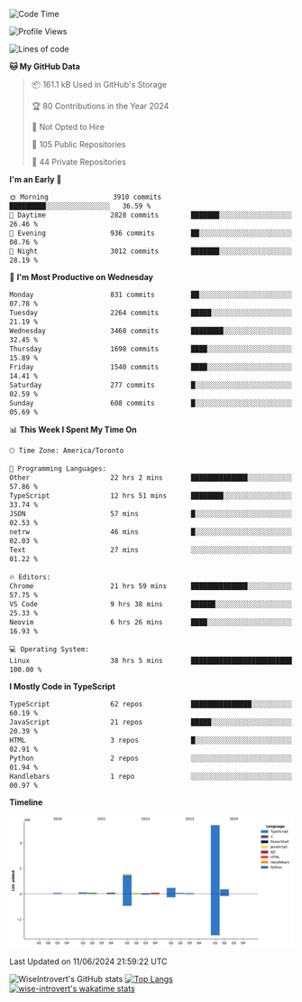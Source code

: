 <!--START_SECTION:waka-->
![Code Time](http://img.shields.io/badge/Code%20Time-1%2C707%20hrs%2043%20mins-blue)

![Profile Views](http://img.shields.io/badge/Profile%20Views-4-blue)

![Lines of code](https://img.shields.io/badge/From%20Hello%20World%20I%27ve%20Written-8.5%20million%20lines%20of%20code-blue)

**🐱 My GitHub Data** 

> 📦 161.1 kB Used in GitHub's Storage 
 > 
> 🏆 80 Contributions in the Year 2024
 > 
> 🚫 Not Opted to Hire
 > 
> 📜 105 Public Repositories 
 > 
> 🔑 44 Private Repositories 
 > 
**I'm an Early 🐤** 

```text
🌞 Morning                3910 commits        █████████░░░░░░░░░░░░░░░░   36.59 % 
🌆 Daytime                2828 commits        ███████░░░░░░░░░░░░░░░░░░   26.46 % 
🌃 Evening                936 commits         ██░░░░░░░░░░░░░░░░░░░░░░░   08.76 % 
🌙 Night                  3012 commits        ███████░░░░░░░░░░░░░░░░░░   28.19 % 
```
📅 **I'm Most Productive on Wednesday** 

```text
Monday                   831 commits         ██░░░░░░░░░░░░░░░░░░░░░░░   07.78 % 
Tuesday                  2264 commits        █████░░░░░░░░░░░░░░░░░░░░   21.19 % 
Wednesday                3468 commits        ████████░░░░░░░░░░░░░░░░░   32.45 % 
Thursday                 1698 commits        ████░░░░░░░░░░░░░░░░░░░░░   15.89 % 
Friday                   1540 commits        ████░░░░░░░░░░░░░░░░░░░░░   14.41 % 
Saturday                 277 commits         █░░░░░░░░░░░░░░░░░░░░░░░░   02.59 % 
Sunday                   608 commits         █░░░░░░░░░░░░░░░░░░░░░░░░   05.69 % 
```


📊 **This Week I Spent My Time On** 

```text
🕑︎ Time Zone: America/Toronto

💬 Programming Languages: 
Other                    22 hrs 2 mins       ██████████████░░░░░░░░░░░   57.86 % 
TypeScript               12 hrs 51 mins      ████████░░░░░░░░░░░░░░░░░   33.74 % 
JSON                     57 mins             █░░░░░░░░░░░░░░░░░░░░░░░░   02.53 % 
netrw                    46 mins             █░░░░░░░░░░░░░░░░░░░░░░░░   02.03 % 
Text                     27 mins             ░░░░░░░░░░░░░░░░░░░░░░░░░   01.22 % 

🔥 Editors: 
Chrome                   21 hrs 59 mins      ██████████████░░░░░░░░░░░   57.75 % 
VS Code                  9 hrs 38 mins       ██████░░░░░░░░░░░░░░░░░░░   25.33 % 
Neovim                   6 hrs 26 mins       ████░░░░░░░░░░░░░░░░░░░░░   16.93 % 

💻 Operating System: 
Linux                    38 hrs 5 mins       █████████████████████████   100.00 % 
```

**I Mostly Code in TypeScript** 

```text
TypeScript               62 repos            ███████████████░░░░░░░░░░   60.19 % 
JavaScript               21 repos            █████░░░░░░░░░░░░░░░░░░░░   20.39 % 
HTML                     3 repos             █░░░░░░░░░░░░░░░░░░░░░░░░   02.91 % 
Python                   2 repos             ░░░░░░░░░░░░░░░░░░░░░░░░░   01.94 % 
Handlebars               1 repo              ░░░░░░░░░░░░░░░░░░░░░░░░░   00.97 % 
```



**Timeline**

![Lines of Code chart](https://raw.githubusercontent.com/wise-introvert/wise-introvert/master/assets/bar_graph.png)


 Last Updated on 11/06/2024 21:59:22 UTC
<!--END_SECTION:waka-->

![WiseIntrovert's GitHub stats](https://github-readme-stats.vercel.app/api?username=wise-introvert&count_private=true&show_icons=true)
[![Top Langs](https://github-readme-stats.vercel.app/api/top-langs/?username=wise-introvert&langs_count=10)](https://github.com/anuraghazra/github-readme-stats)
[![wise-introvert's wakatime stats](https://github-readme-stats.vercel.app/api/wakatime?username=wiseintrovert)](https://github.com/anuraghazra/github-readme-stats)
